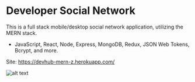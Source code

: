 # Developer Social Network

This is a full stack mobile/desktop social network application, utilizing the MERN stack.

- JavaScript, React, Node, Express, MongoDB, Redux, JSON Web Tokens, Bcrypt, and more.

Site: <a href="https://devhub-mern-z.herokuapp.com/" target="_blank">https://devhub-mern-z.herokuapp.com/</a>

![alt text](https://github.com/bretbaker808/devhub-mern-z/blob/master/readme-img/project-1-mobile.gif)
